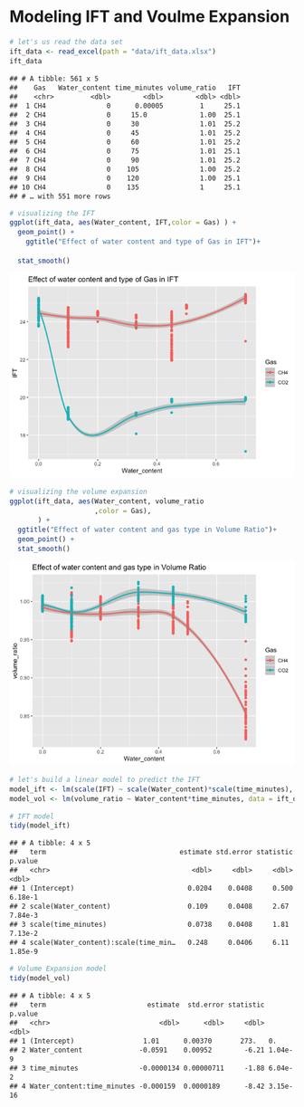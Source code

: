Modeling IFT and Voulme Expansion
================

``` r
# let's us read the data set
ift_data <- read_excel(path = "data/ift_data.xlsx")
ift_data
```

    ## # A tibble: 561 x 5
    ##    Gas   Water_content time_minutes volume_ratio   IFT
    ##    <chr>         <dbl>        <dbl>        <dbl> <dbl>
    ##  1 CH4               0      0.00005         1     25.1
    ##  2 CH4               0     15.0             1.00  25.1
    ##  3 CH4               0     30               1.01  25.2
    ##  4 CH4               0     45               1.01  25.2
    ##  5 CH4               0     60               1.01  25.2
    ##  6 CH4               0     75               1.01  25.1
    ##  7 CH4               0     90               1.01  25.2
    ##  8 CH4               0    105               1.00  25.2
    ##  9 CH4               0    120               1.00  25.1
    ## 10 CH4               0    135               1     25.1
    ## # … with 551 more rows

``` r
# visualizing the IFT
ggplot(ift_data, aes(Water_content, IFT,color = Gas) ) +
  geom_point() +
    ggtitle("Effect of water content and type of Gas in IFT")+

  stat_smooth()
```

![](modeling_ift_r_files/figure-gfm/unnamed-chunk-1-1.png)<!-- -->

``` r
# visualizing the volume expansion
ggplot(ift_data, aes(Water_content, volume_ratio
                     ,color = Gas),
       ) +
  ggtitle("Effect of water content and gas type in Volume Ratio")+
  geom_point() +
  stat_smooth()
```

![](modeling_ift_r_files/figure-gfm/unnamed-chunk-2-1.png)<!-- -->

``` r
# let's build a linear model to predict the IFT
model_ift <- lm(scale(IFT) ~ scale(Water_content)*scale(time_minutes), data = ift_data)
model_vol <- lm(volume_ratio ~ Water_content*time_minutes, data = ift_data)
```

``` r
# IFT model
tidy(model_ift)
```

    ## # A tibble: 4 x 5
    ##   term                                 estimate std.error statistic      p.value
    ##   <chr>                                   <dbl>     <dbl>     <dbl>        <dbl>
    ## 1 (Intercept)                            0.0204    0.0408     0.500      6.18e-1
    ## 2 scale(Water_content)                   0.109     0.0408     2.67       7.84e-3
    ## 3 scale(time_minutes)                    0.0738    0.0408     1.81       7.13e-2
    ## 4 scale(Water_content):scale(time_min…   0.248     0.0406     6.11       1.85e-9

``` r
# Volume Expansion model
tidy(model_vol)
```

    ## # A tibble: 4 x 5
    ##   term                         estimate  std.error statistic  p.value
    ##   <chr>                           <dbl>      <dbl>     <dbl>    <dbl>
    ## 1 (Intercept)                 1.01      0.00370       273.   0.      
    ## 2 Water_content              -0.0591    0.00952        -6.21 1.04e- 9
    ## 3 time_minutes               -0.0000134 0.00000711     -1.88 6.04e- 2
    ## 4 Water_content:time_minutes -0.000159  0.0000189      -8.42 3.15e-16
